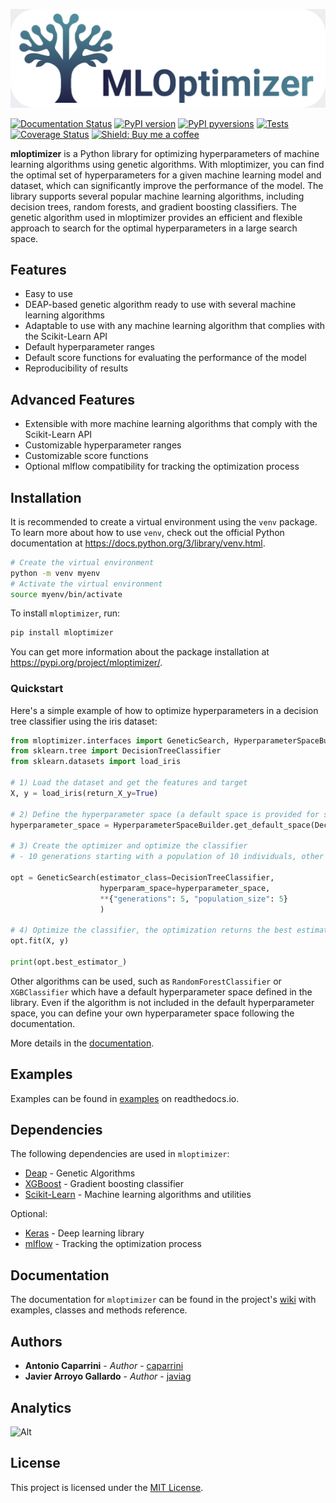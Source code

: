 ![mloptimizer_banner](https://raw.githubusercontent.com/Caparrini/mloptimizer-static/main/logos/mloptimizer_banner_readme.png)

[![Documentation Status](https://readthedocs.org/projects/mloptimizer/badge/?version=master)](https://mloptimizer.readthedocs.io/en/master/?badge=master)
[![PyPI version](https://badge.fury.io/py/mloptimizer.svg)](https://badge.fury.io/py/mloptimizer)
[![PyPI pyversions](https://img.shields.io/pypi/pyversions/mloptimizer.svg)](https://pypi.python.org/pypi/mloptimizer/)
[![Tests](https://github.com/Caparrini/mloptimizer/actions/workflows/CI.yml/badge.svg)](https://github.com/Caparrini/mloptimizer/actions/workflows/CI.yml)
[![Coverage Status](http://codecov.io/github/Caparrini/mloptimizer/coverage.svg?branch=master)](https://app.codecov.io/gh/Caparrini/mloptimizer)
[![Shield: Buy me a coffee](https://img.shields.io/badge/Buy%20me%20a%20coffee-Support-yellow?logo=buymeacoffee)](https://www.buymeacoffee.com/caparrini)



**mloptimizer** is a Python library for optimizing hyperparameters of machine learning algorithms using genetic algorithms. 
With mloptimizer, you can find the optimal set of hyperparameters for a given machine learning model and dataset, which can significantly improve the performance of the model. 
The library supports several popular machine learning algorithms, including decision trees, random forests, and gradient boosting classifiers. 
The genetic algorithm used in mloptimizer provides an efficient and flexible approach to search for the optimal hyperparameters in a large search space.

## Features
- Easy to use
- DEAP-based genetic algorithm ready to use with several machine learning algorithms
- Adaptable to use with any machine learning algorithm that complies with the Scikit-Learn API
- Default hyperparameter ranges
- Default score functions for evaluating the performance of the model
- Reproducibility of results

## Advanced Features
- Extensible with more machine learning algorithms that comply with the Scikit-Learn API
- Customizable hyperparameter ranges
- Customizable score functions
- Optional mlflow compatibility for tracking the optimization process

## Installation

It is recommended to create a virtual environment using the `venv` package. 
To learn more about how to use `venv`, 
check out the official Python documentation at 
https://docs.python.org/3/library/venv.html.

```bash
# Create the virtual environment
python -m venv myenv
# Activate the virtual environment
source myenv/bin/activate
```

To install `mloptimizer`, run:

```bash
pip install mloptimizer
```

You can get more information about the package installation at https://pypi.org/project/mloptimizer/.


### Quickstart

Here's a simple example of how to optimize hyperparameters in a decision tree classifier using the iris dataset:

```python
from mloptimizer.interfaces import GeneticSearch, HyperparameterSpaceBuilder
from sklearn.tree import DecisionTreeClassifier
from sklearn.datasets import load_iris

# 1) Load the dataset and get the features and target
X, y = load_iris(return_X_y=True)

# 2) Define the hyperparameter space (a default space is provided for some algorithms)
hyperparameter_space = HyperparameterSpaceBuilder.get_default_space(DecisionTreeClassifier)

# 3) Create the optimizer and optimize the classifier
# - 10 generations starting with a population of 10 individuals, other parameters are set to default

opt = GeneticSearch(estimator_class=DecisionTreeClassifier,
                    hyperparam_space=hyperparameter_space,
                    **{"generations": 5, "population_size": 5}
                    )

# 4) Optimize the classifier, the optimization returns the best estimator found in the optimization process
opt.fit(X, y)

print(opt.best_estimator_)
```
Other algorithms can be used, such as `RandomForestClassifier` or `XGBClassifier` which have a 
default hyperparameter space defined in the library.
Even if the algorithm is not included in the default hyperparameter space, you can define your own hyperparameter space
following the documentation.


More details in the [documentation](http://mloptimizer.readthedocs.io/).

## Examples

Examples can be found in [examples](https://mloptimizer.readthedocs.io/en/master/auto_examples/index.html) on readthedocs.io.

## Dependencies

The following dependencies are used in `mloptimizer`:

* [Deap](https://github.com/DEAP/deap) - Genetic Algorithms
* [XGBoost](https://github.com/dmlc/xgboost) - Gradient boosting classifier
* [Scikit-Learn](https://github.com/scikit-learn/scikit-learn) - Machine learning algorithms and utilities

Optional:
* [Keras](https://keras.io) - Deep learning library
* [mlflow](https://mlflow.org) - Tracking the optimization process

## Documentation

The documentation for `mloptimizer` can be found in the project's [wiki](http://mloptimizer.readthedocs.io/)
with examples, classes and methods reference.


## Authors

* **Antonio Caparrini** - *Author* - [caparrini](https://github.com/caparrini)
* **Javier Arroyo Gallardo** - *Author* - [javiag](https://github.com/javiag)

## Analytics

![Alt](https://repobeats.axiom.co/api/embed/e971cafaa4d71a2f24df2ede80714b2e2d06901f.svg "Repobeats analytics image")

## License

This project is licensed under the [MIT License](LICENSE).
